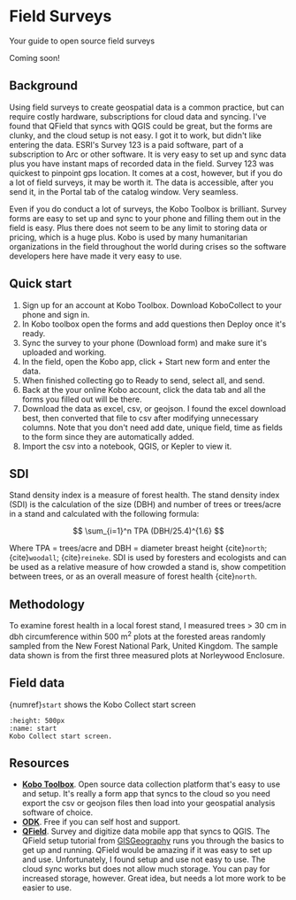 # Field Surveys
Your guide to open source field surveys

Coming soon!

## Background
Using field surveys to create geospatial data is a common practice, but can require costly hardware, subscriptions for cloud data and syncing. I've found that QField that syncs with QGIS could be great, but the forms are clunky, and the cloud setup is not easy. I got it to work, but didn't like entering the data. ESRI's Survey 123 is a paid software, part of a subscription to Arc or other software. It is very easy to set up and sync data plus you have instant maps of recorded data in the field. Survey 123 was quickest to pinpoint gps location. It comes at a cost, however, but if you do a lot of field surveys, it may be worth it. The data is accessible, after you send it, in the Portal tab of the catalog window. Very seamless.

Even if you do conduct a lot of surveys, the Kobo Toolbox is brilliant. Survey forms are easy to set up and sync to your phone and filling them out in the field is easy. Plus there does not seem to be any limit to storing data or pricing, which is a huge plus. Kobo is used by many humanitarian organizations in the field throughout the world during crises so the software developers here have made it very easy to use. 

## Quick start
1. Sign up for an account at Kobo Toolbox. Download KoboCollect to your phone and sign in.
2. In Kobo toolbox open the forms and add questions then Deploy once it's ready.
3. Sync the survey to your phone (Download form) and make sure it's uploaded and working.
4. In the field, open the Kobo app, click + Start new form and enter the data.
5. When finished collecting go to Ready to send, select all, and send.
6. Back at the your online Kobo account, click the data tab and all the forms you filled out will be there.
7. Download the data as excel, csv, or geojson. I found the excel download best, then converted that file to csv after modifying unnecessary columns. Note that you don't need add date, unique field, time as fields to the form since they are automatically added.
8. Import the csv into a notebook, QGIS, or Kepler to view it.

## SDI
Stand density index is a measure of forest health. The stand density index (SDI) is the calculation of the size (DBH) and number of trees or trees/acre in a stand and calculated with the following formula:

$$ 
\sum_{i=1}^n TPA (DBH/25.4)^{1.6} 
$$

Where TPA = trees/acre and DBH = diameter breast height {cite}`north`; {cite}`woodall`; {cite}`reineke`. SDI is used by foresters and ecologists and can be used as a relative measure of how crowded a stand is, show competition between trees, or as an overall measure of forest health {cite}`north`.

## Methodology
To examine forest health in a local forest stand, I measured trees > 30 cm in dbh circumference within 500 m<sup>2</sup> plots at the forested areas randomly sampled from the New Forest National Park, United Kingdom. The sample data shown is from the first three measured plots at Norleywood Enclosure.

## Field data
{numref}`start` shows the Kobo Collect start screen

```{figure} /figures/survey/start.png
:height: 500px
:name: start
Kobo Collect start screen.
```

## Resources
- **[Kobo Toolbox](https://www.kobotoolbox.org)**. Open source data collection platform that's easy to use and setup. It's really a form app that syncs to the cloud so you need export the csv or geojson files then load into your geospatial analysis software of choice.
- **[ODK](https://getodk.org)**. Free if you can self host and support.
- **[QField](https://qfield.org)**. Survey and digitize data mobile app that syncs to QGIS. The QField setup tutorial from [GISGeography](https://gisgeography.com/qfield/) runs you through the basics to get up and running. QField would be amazing if it was easy to set up and use. Unfortunately, I found setup and use not easy to use. The cloud sync works but does not allow much storage. You can pay for increased storage, however. Great idea, but needs a lot more work to be easier to use.
